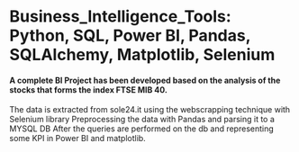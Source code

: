 # Business_Intelligence_Tools: Python, SQL, Power BI, Pandas, SQLAlchemy, Matplotlib, Selenium

#### A complete BI Project has been developed based on the analysis of the stocks that forms the index FTSE MIB 40.

The data is extracted from sole24.it using the webscrapping technique with Selenium library
Preprocessing the data with Pandas and parsing it to a MYSQL DB 
After the queries  are performed on the db and representing some KPI in Power BI and matplotlib.



